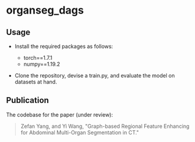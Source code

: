 # organseg_dags

## Usage
- Install the required packages as follows:
  - torch==1.7.1
  - numpy==1.19.2

- Clone the repository, devise a train.py, and evaluate the model on datasets at hand.

## Publication
The codebase for the paper (under review):
> Zefan Yang, and Yi Wang, "Graph-based Regional Feature Enhancing for Abdominal Multi-Organ Segmentation in CT."
